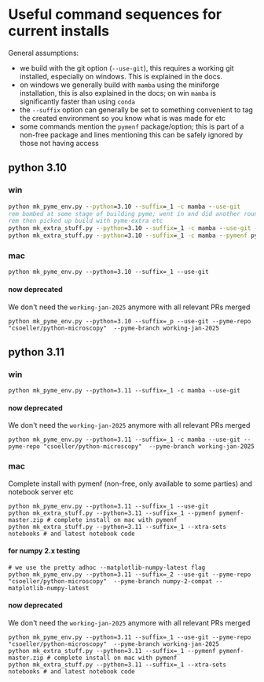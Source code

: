 # Useful command sequences for current installs

General assumptions:

- we build with the git option (`--use-git`), this requires a working git installed, especially on windows. This is explained in the docs.
- on windows we generally build with `mamba` using the miniforge installation, this is also explained in the docs; on win `mamba` is significantly faster than using `conda`
- the `--suffix` option can generally be set to something convenient to tag the created environment so you know what is was made for etc
- some commands mention the `pymenf` package/option; this is part of a non-free package and lines mentioning this can be safely ignored by those not having access

## python 3.10


### win

```cmd
python mk_pyme_env.py --python=3.10 --suffix=_1 -c mamba --use-git
rem bombed at some stage of building pyme; went in and did another round of 'python setup.py develop' and that (apparently) worked
rem then picked up build with pyme-extra etc
python mk_extra_stuff.py --python=3.10 --suffix=_1 -c mamba --use-git --xtra-sets PYME-extra
python mk_extra_stuff.py --python=3.10 --suffix=_1 -c mamba --pymenf pymenf\pymenf-master.zip -x zarr
```

### mac
```
python mk_pyme_env.py --python=3.10 --suffix=_1 --use-git
```

#### now deprecated

We don't need the `working-jan-2025` anymore with all relevant PRs merged

```
python mk_pyme_env.py --python=3.10 --suffix=_p --use-git --pyme-repo "csoeller/python-microscopy"  --pyme-branch working-jan-2025
```


## python 3.11

### win

```
python mk_pyme_env.py --python=3.11 --suffix=_1 -c mamba --use-git
```

#### now deprecated

We don't need the `working-jan-2025` anymore with all relevant PRs merged

```
python mk_pyme_env.py --python=3.11 --suffix=_1 -c mamba --use-git --pyme-repo "csoeller/python-microscopy"  --pyme-branch working-jan-2025
```

### mac

Complete install with pymenf (non-free, only available to some parties) and notebook server etc

```
python mk_pyme_env.py --python=3.11 --suffix=_1 --use-git
python mk_extra_stuff.py --python=3.11 --suffix=_1 --pymenf pymenf-master.zip # complete install on mac with pymenf
python mk_extra_stuff.py --python=3.11 --suffix=_1 --xtra-sets notebooks # and latest notebook code
```

#### for numpy 2.x testing

```
# we use the pretty adhoc --matplotlib-numpy-latest flag
python mk_pyme_env.py --python=3.11 --suffix=_2 --use-git --pyme-repo "csoeller/python-microscopy"  --pyme-branch numpy-2-compat --matplotlib-numpy-latest
```

#### now deprecated

We don't need the `working-jan-2025` anymore with all relevant PRs merged

```
python mk_pyme_env.py --python=3.11 --suffix=_1 --use-git --pyme-repo "csoeller/python-microscopy"  --pyme-branch working-jan-2025
python mk_extra_stuff.py --python=3.11 --suffix=_1 --pymenf pymenf-master.zip # complete install on mac with pymenf
python mk_extra_stuff.py --python=3.11 --suffix=_1 --xtra-sets notebooks # and latest notebook code
```


